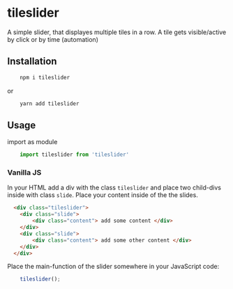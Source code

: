 # tileslider
A simple slider, that displayes multiple tiles in a row. A tile gets visible/active by click or by time (automation)

## Installation
```bash 
    npm i tileslider 
```
or
```bash 
    yarn add tileslider 
```

## Usage

import as module
```js
    import tileslider from 'tileslider'
```    

### Vanilla JS

In your HTML add a div with the class `tileslider` and place two child-divs inside with class `slide`. Place your content inside of the the slides.
```html
  <div class="tileslider">
    <div class="slide">
        <div class="content"> add some content </div>
    </div>
    <div class="slide">
        <div class="content"> add some other content </div>
    </div>
  </div>
```

Place the main-function of the slider somewhere in your JavaScript code:
```js
    tileslider();
```    